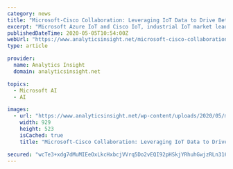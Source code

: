 ```yaml
---
category: news
title: "Microsoft-Cisco Collaboration: Leveraging IoT Data to Drive Better Business Value"
excerpt: "Microsoft Azure IoT and Cisco IoT, industrial IoT market leaders, they have decided to team up to share the availability of an integrated Azure IoT solution, that provides the necessary software, hardware,"
publishedDateTime: 2020-05-05T10:54:00Z
webUrl: "https://www.analyticsinsight.net/microsoft-cisco-collaboration-leveraging-iot-data-to-drive-better-business-value/"
type: article

provider:
  name: Analytics Insight
  domain: analyticsinsight.net

topics:
  - Microsoft AI
  - AI

images:
  - url: "https://www.analyticsinsight.net/wp-content/uploads/2020/05/microsoft.png"
    width: 929
    height: 523
    isCached: true
    title: "Microsoft-Cisco Collaboration: Leveraging IoT Data to Drive Better Business Value"

secured: "wcTe3+xdg7dMuMIEeOxLkcHxbcjVVrq5Do2vEQI92pHSkjYRhuhGwjzRLn316p8H6v2Twe6nYKeJnqR10PJCJp+T0CIzIOf8/5+MMpDP4544QXl1BnoV3uvrYHExJUyTi6xkCbjEcJdu8WRe9JEFibuqLzBwsY2kxAwn0TOmrVfBzABooyvn02J8G6Qgq4mwqBTUnNkGcGQqtqBEF/S6tSd6PwBP5sM/Mpa+XdKc5czQl1d6TJljHjwk1yzbnzl/48bBYsyExiX52QWQwz+R6WulHDOcUtY46gvnImbkKDNwqE/wK+K8irw9xgDEl+MUETmYzVSIQuJeu18QVj7075ZwgDyy6D/rUzOKldnorGPS2KHBa81fjSJICwDmsoZKf3Gjdkte2Y3HYVO7s2TPI3IwcqqAQbX0RG7tGUYKPdrQ7ZcBv9MjwBb4lwez2sdauCYPuMbNRAdzeGXaJi4SzMljZsGREQlZ+pSd5sJDxJk=;HYYt5rCmDDkqG1cGRy3CoQ=="
---
```


